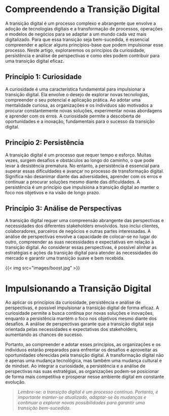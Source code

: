 # Compreendendo a Transição Digital

A transição digital é um processo complexo e abrangente que envolve a adoção de tecnologias digitais e a transformação de processos, operações e modelos de negócios para se adaptar a um mundo cada vez mais digitalizado. Para que essa transição seja bem-sucedida, é essencial compreender e aplicar alguns princípios-base que podem impulsionar esse processo. Neste artigo, exploraremos os princípios da curiosidade, persistência e análise de perspectivas e como eles podem contribuir para uma transição digital eficaz.

## Princípio 1: Curiosidade
A curiosidade é uma característica fundamental para impulsionar a transição digital. Ela envolve o desejo de explorar novas tecnologias, compreender o seu potencial e aplicação prática. Ao adotar uma mentalidade curiosa, as organizações e os indivíduos são motivados a procurar constantemente novas soluções, experimentar novas abordagens e aprender com os erros. A curiosidade permite a descoberta de oportunidades e a inovação, fundamentais para o sucesso da transição digital.

## Princípio 2: Persistência
A transição digital é um processo que requer tempo e esforço. Muitas vezes, surgem desafios e obstáculos ao longo do caminho, o que pode levar à desistência prematura. No entanto, a persistência é essencial para superar essas dificuldades e avançar no processo de transformação digital. Significa não desanimar diante das adversidades, aprender com os erros e continuar a procurar soluções mesmo diante das dificuldades. A persistência é um princípio que impulsiona a transição digital ao manter o foco nos objetivos e na visão de longo prazo.

## Princípio 3: Análise de Perspectivas
A transição digital requer uma compreensão abrangente das perspectivas e necessidades dos diferentes stakeholders envolvidos. Isso inclui clientes, colaboradores, parceiros de negócios e outras partes interessadas. A análise de perspectivas envolve a capacidade de colocar-se no lugar do outro, compreender as suas necessidades e expectativas em relação à transição digital. Ao considerar essas perspectivas, é possível alinhar as estratégias e ações da transição digital para atender às necessidades do mercado e garantir uma transição suave e bem recebida.

{{< img src="images/boost.jpg" >}}

# Impulsionando a Transição Digital
Ao aplicar os princípios da curiosidade, persistência e análise de perspectivas, é possível impulsionar a transição digital de forma eficaz. A curiosidade permite a busca contínua por novas soluções e inovações, enquanto a persistência mantém o foco nos objetivos mesmo diante dos desafios. A análise de perspectivas garante que a transição digital seja orientada pelas necessidades e expectativas dos stakeholders, aumentando as chances de sucesso.

Portanto, ao compreender e adotar esses princípios, as organizações e os indivíduos estarão preparados para enfrentar os desafios e aproveitar as oportunidades oferecidas pela transição digital. A transformação digital não é apenas uma mudança tecnológica, mas também uma mudança cultural e de mindset. Ao integrar a curiosidade, a persistência e a análise de perspectivas nas suas estratégias, as organizações podem-se posicionar de forma mais competitiva e prosperar nesse ambiente digital em constante evolução.

> _Lembre-se: a transição digital é um processo contínuo. Portanto, é importante manter-se atualizado, adaptar-se às mudanças e continuar a explorar novas possibilidades para garantir uma transição bem-sucedida._
